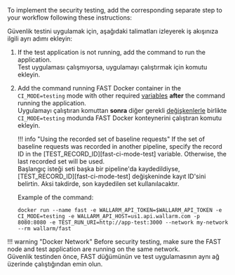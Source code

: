 To implement the security testing, add the corresponding separate step to your workflow following these instructions:

Güvenlik testini uygulamak için, aşağıdaki talimatları izleyerek iş akışınıza ilgili ayrı adımı ekleyin:

1. If the test application is not running, add the command to run the application.  
   Test uygulaması çalışmıyorsa, uygulamayı çalıştırmak için komutu ekleyin.
2. Add the command running FAST Docker container in the `CI_MODE=testing` mode with other required [variables](../ci-mode-testing.md#environment-variables-in-testing-mode) __after__ the command running the application.  
   Uygulamayı çalıştıran komuttan __sonra__ diğer gerekli [değişkenlerle](../ci-mode-testing.md#environment-variables-in-testing-mode) birlikte `CI_MODE=testing` modunda FAST Docker konteynerini çalıştıran komutu ekleyin.

    !!! info "Using the recorded set of baseline requests"
        If the set of baseline requests was recorded in another pipeline, specify the record ID in the [TEST_RECORD_ID][fast-ci-mode-test] variable. Otherwise, the last recorded set will be used.  
        Başlangıç isteği seti başka bir pipeline'da kaydedildiyse, [TEST_RECORD_ID][fast-ci-mode-test] değişkeninde kayıt ID'sini belirtin. Aksi takdirde, son kaydedilen set kullanılacaktır.

    Example of the command:

    ```
    docker run --name fast -e WALLARM_API_TOKEN=$WALLARM_API_TOKEN -e CI_MODE=testing -e WALLARM_API_HOST=us1.api.wallarm.com -p 8080:8080 -e TEST_RUN_URI=http://app-test:3000 --network my-network --rm wallarm/fast
    ```

!!! warning "Docker Network"
    Before security testing, make sure the FAST node and test application are running on the same network.  
    Güvenlik testinden önce, FAST düğümünün ve test uygulamasının aynı ağ üzerinde çalıştığından emin olun.